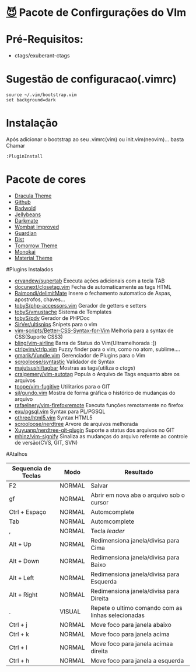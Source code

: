 # [:smiling_imp:](https://github.com/rafaelnery "Me") Pacote de Confirgurações do VIm

# Pré-Requisitos:
- ctags/exuberant-ctags

# Sugestão de configuracao(.vimrc)

  ```viml
  source ~/.vim/bootstrap.vim
  set background=dark
  ```
# Instalação
Após adicionar o bootstrap ao seu .vimrc(vim) ou init.vim(neovim)...
basta Chamar 
  ```viml
  :PluginInstall
  ```

# Pacote de cores
  - [Dracula Theme](https://github.com/zenorocha/dracula-theme          "Dracula Theme")
  - [Github](https://github.com/joedicastro/vim-github256               "Github")
  - [Badwold](https://github.com/sjl/badwolf                            "Badwold")
  - [Jellybeans](https://github.com/nanotech/jellybeans.vim             "Jellybeans")
  - [Darkmate](https://github.com/yearofmoo/Vim-Darkmate                "Darkmate")
  - [Wombat Improved](https://github.com/dsolstad/vim-wombat256i        "Wombat Improved")
  - [Guardian](https://github.com/Suave/vim-colors-guardian             "Guardian")
  - [Dist](https://github.com/Lokaltog/vim-distinguished                "Dist")
  - [Tomorrow Theme](https://github.com/chriskempson/vim-tomorrow-theme "Tomorrow Theme")
  - [Monokai](https://github.com/sickill/vim-monokai                    "Monokai")
  - [Material Theme](https://github.com/jdkanani/vim-material-theme     "Material Theme")

#Plugins Instalados
  - [ervandew/supertab](https://github.com/ervandew/supertab                                         "ervandew/supertab"                    )
  Executa ações adicionais com a tecla TAB
  - [docunext/closetag.vim](https://github.com/docunext/closetag.vim                                 "docunext/closetag.vim"                )
  Fecha de automaticamente as tags HTML
  - [Raimondi/delimitMate](https://github.com/Raimondi/delimitMate                                   "Raimondi/delimitMate"                 )
  Insere o fechamento automatico de Aspas, apostrofos, chaves...
  - [tobyS/php-accessors.vim](https://github.com/tobyS/php-accessors.vim                             "tobyS/php-accessors.vim"              )
  Gerador de getters e setters
  - [tobyS/vmustache](https://github.com/tobyS/vmustache                                             "tobyS/vmustache"                      )
  Sistema de Templates
  - [tobyS/pdv](https://github.com/tobyS/pdv                                                         "tobyS/pdv"                            )
  Gerador de PHPDoc
  - [SirVer/ultisnips](https://github.com/SirVer/ultisnips                                           "SirVer/ultisnips"                     )
  Snipets para o vim
  - [vim-scripts/Better-CSS-Syntax-for-Vim](https://github.com/vim-scripts/Better-CSS-Syntax-for-Vim "vim-scripts/Better-CSS-Syntax-for-Vim")
  Melhoria para a syntax de CSS(Suporte CSS3)
  - [bling/vim-airline](https://github.com/bling/vim-airline                                         "bling/vim-airline"                    )
  Barra de Status do Vim(Ultramelhorada :])
  - [ctrlpvim/ctrlp.vim](https://github.com/ctrlpvim/ctrlp.vim                                       "ctrlpvim/ctrlp.vim"                   )
  Fuzzy finder para o vim, como no atom, sublime....
  - [gmarik/Vundle.vim](https://github.com/gmarik/Vundle.vim                                         "gmarik/Vundle.vim"                    )
  Gerenciador de Plugins para o Vim
  - [scrooloose/syntastic](https://github.com/scrooloose/syntastic                                   "scrooloose/syntastic"                 )
  Validador de Syntax
  - [majutsushi/tagbar](https://github.com/majutsushi/tagbar                                         "majutsushi/tagbar"                    )
  Mostras as tags(utiliza o *ctags*)
  - [craigemery/vim-autotag](https://github.com/craigemery/vim-autotag                               "craigemery/vim-autotag"               )
  Popula o Arquivo de Tags enquanto abre os arquivos
  - [tpope/vim-fugitive](https://github.com/tpope/vim-fugitive                                       "tpope/vim-fugitive"                   )
  Utilitarios para o GIT
  - [sjl/gundo.vim](https://github.com/sjl/gundo.vim                                                 "sjl/gundo.vim"                        )
  Mostra de forma gráfica o histórico de mudanças do arquivo
  - [rafaelnery/vim-firefoxremote](https://github.com/rafaelnery/vim-firefoxremote                   "rafaelnery/vim-firefoxremote"         )
  Executa funções remotamente no firefox
  - [exu/pgsql.vim](https://github.com/exu/pgsql.vim                                                 "exu/pgsql.vim"                        )
  Syntax para PL/PGSQL
  - [othree/html5.vim](https://github.com/othree/html5.vim                                           "othree/html5.vim"                     )
  Syntax HTML5
  - [scrooloose/nerdtree](https://github.com/scrooloose/nerdtree                                     "scrooloose/nerdtree"                  )
  Arvore de arquivos melhorada
  - [Xuyuanp/nerdtree-git-plugin](https://github.com/Xuyuanp/nerdtree-git-plugin                     "Xuyuanp/nerdtree-git-plugin"          )
  Suporte a status dos arquivos no GIT
  - [mhinz/vim-signify](https://github.com/mhinz/vim-signify                                         "mhinz/vim-signify"                    )
  Sinaliza as mudanças do arquivo refernte ao controle de versão(CVS, GIT, SVN)


#Atalhos 

| Sequencia de Teclas | Modo    | Resultado                                             |
| ------------------- | ------- | ----------------------------------------------------- |
| F2                  |  NORMAL | Salvar                                                |
| gf                  |  NORMAL | Abrir em nova aba o arquivo sob o cursor              |
| Ctrl + Espaço       |  NORMAL | Automcomplete                                         |
| Tab                 |  NORMAL | Automcomplete                                         |
| ,                   |  NORMAL | Tecla *leader*                                        |
| Alt + Up            |  NORMAL | Redimensiona janela/divisa para Cima                  |
| Alt + Down          |  NORMAL | Redimensiona janela/divisa para Baixo                 |
| Alt + Left          |  NORMAL | Redimensiona janela/divisa para Esquerda              |
| Alt + Right         |  NORMAL | Redimensiona janela/divisa para Direita               |
| .                   |  VISUAL | Repete o ultimo comando com as linhas selecionadas    |
| Ctrl + j            |  NORMAL | Move foco para janela abaixo                          |
| Ctrl + k            |  NORMAL | Move foco para janela acima                           |
| Ctrl + l            |  NORMAL | Move foco para janela acimaa direita                  |
| Ctrl + h            |  NORMAL | Move foco para janela a esquerda                      |

